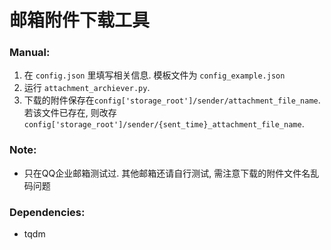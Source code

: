 # 邮箱附件下载工具
### Manual:
1. 在 `config.json` 里填写相关信息. 模板文件为 `config_example.json`
2. 运行 `attachment_archiever.py`.
3. 下载的附件保存在`config['storage_root']/sender/attachment_file_name`.  
若该文件已存在, 则改存`config['storage_root']/sender/{sent_time}_attachment_file_name`.

### Note:
- 只在QQ企业邮箱测试过. 其他邮箱还请自行测试, 需注意下载的附件文件名乱码问题

### Dependencies:
- tqdm

